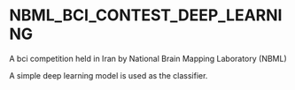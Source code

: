 # NBML_BCI_CONTEST_DEEP_LEARNING


A bci competition held in Iran by National Brain Mapping Laboratory (NBML)

A simple deep learning model is used as the classifier.

